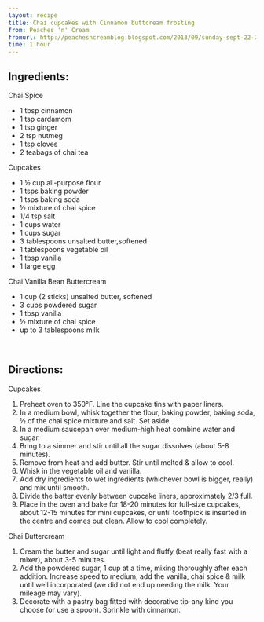 ```yaml
---
layout: recipe
title: Chai cupcakes with Cinnamon buttcream frosting
from: Peaches 'n' Cream
fromurl: http://peachesncreamblog.blogspot.com/2013/09/sunday-sept-22-2013.html
time: 1 hour
---
```


Ingredients:
------------

Chai Spice

* 1 tbsp cinnamon
* 1 tsp cardamom
* 1 tsp ginger
* 2 tsp nutmeg
* 1 tsp cloves
* 2 teabags of chai tea

Cupcakes

* 1 ½ cup all-purpose flour
* 1 tsps baking powder 
* 1 tsps baking soda
* ½ mixture of chai spice
* 1/4 tsp salt 
* 1 cups water 
* 1 cups sugar 
* 3 tablespoons unsalted butter,softened
* 1 tablespoons vegetable oil 
* 1 tbsp vanilla
* 1 large egg

Chai Vanilla Bean Buttercream

* 1 cup (2 sticks) unsalted butter, softened
* 3 cups powdered sugar
* 1 tbsp vanilla
* ½ mixture of chai spice
* up to 3 tablespoons milk
 
<br>

Directions:
-----------

Cupcakes

1. Preheat oven to 350°F. Line the cupcake tins with paper liners.
2. In a medium bowl, whisk together the flour, baking powder, baking soda, ½ of the chai spice mixture and salt. Set aside.
3. In a medium saucepan over medium-high heat combine water and sugar. 
4. Bring to a simmer and stir until all the sugar dissolves (about 5-8 minutes). 
5. Remove from heat and add butter. Stir until melted & allow to cool. 
6. Whisk in the vegetable oil and vanilla. 
7. Add dry ingredients to wet ingredients (whichever bowl is bigger, really) and mix until smooth. 
8. Divide the batter evenly between cupcake liners, approximately 2/3 full. 
9. Place in the oven and bake for 18-20 minutes for full-size cupcakes, about 12-15 minutes for mini cupcakes, or until toothpick is inserted in the centre and comes out clean. Allow to cool completely.

Chai Buttercream

1. Cream the butter and sugar until light and fluffy (beat really fast with a mixer), about 3-5 minutes. 
2. Add the powdered sugar, 1 cup at a time, mixing thoroughly after each addition. Increase speed to medium, add the vanilla, chai spice & milk until well incorporated (we did not end up needing the milk. Your mileage may vary).
3. Decorate with a pastry bag fitted with decorative tip-any kind you choose (or use a spoon). Sprinkle with cinnamon. 
